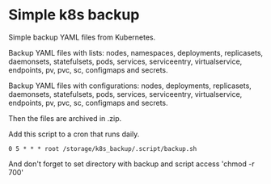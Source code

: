 # Simple k8s backup
Simple backup YAML files from Kubernetes.

Backup YAML files with lists: nodes, namespaces, deployments, replicasets, daemonsets, statefulsets, pods, services, serviceentry, virtualservice, endpoints, pv, pvc, sc, configmaps and secrets.

Backup YAML files with configurations: nodes, deployments, replicasets, daemonsets, statefulsets, pods, services, serviceentry, virtualservice, endpoints, pv, pvc, sc, configmaps and secrets.

Then the files are archived in .zip.

Add this script to a cron that runs daily.
```
0 5 * * * root /storage/k8s_backup/.script/backup.sh
```
And don't forget to set directory with backup and script access 'chmod -r 700'
